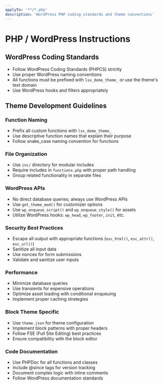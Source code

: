 ```yaml
---
applyTo: '**/*.php'
description: 'WordPress PHP coding standards and theme conventions'
---
```


# PHP / WordPress Instructions

## WordPress Coding Standards

-   Follow WordPress Coding Standards (PHPCS) strictly
-   Use proper WordPress naming conventions
-   All functions must be prefixed with `lsx_demo_theme_` or use the theme's text domain
-   Use WordPress hooks and filters appropriately

## Theme Development Guidelines

### Function Naming

-   Prefix all custom functions with `lsx_demo_theme_`
-   Use descriptive function names that explain their purpose
-   Follow snake_case naming convention for functions

### File Organization

-   Use `inc/` directory for modular includes
-   Require includes in `functions.php` with proper path handling
-   Group related functionality in separate files

### WordPress APIs

-   No direct database queries; always use WordPress APIs
-   Use `get_theme_mod()` for customizer options
-   Use `wp_enqueue_script()` and `wp_enqueue_style()` for assets
-   Utilize WordPress hooks: `wp_head`, `wp_footer`, `init`, etc.

### Security Best Practices

-   Escape all output with appropriate functions (`esc_html()`, `esc_attr()`, `esc_url()`)
-   Sanitize all input data
-   Use nonces for form submissions
-   Validate and sanitize user inputs

### Performance

-   Minimize database queries
-   Use transients for expensive operations
-   Optimize asset loading with conditional enqueuing
-   Implement proper caching strategies

### Block Theme Specific

-   Use `theme.json` for theme configuration
-   Implement block patterns with proper headers
-   Follow FSE (Full Site Editing) best practices
-   Ensure compatibility with the block editor

### Code Documentation

-   Use PHPDoc for all functions and classes
-   Include @since tags for version tracking
-   Document complex logic with inline comments
-   Follow WordPress documentation standards
